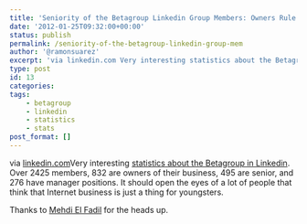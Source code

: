 ```yaml
---
title: 'Seniority of the Betagroup Linkedin Group Members: Owners Rule'
date: '2012-01-25T09:32:00+00:00'
status: publish
permalink: /seniority-of-the-betagroup-linkedin-group-mem
author: '@ramonsuarez'
excerpt: 'via linkedin.com Very interesting statistics about the Betagroup in Linkedin. Over 2425 members, 832 are owners of their business, 495 are senior, and 276 have manager positions. It should open the eyes of a lot of people that think that Internet ...'
type: post
id: 13
categories:
tags:
    - betagroup
    - linkedin
    - statistics
    - stats
post_format: []
---
```

via [linkedin.com](http://www.linkedin.com/groups?groupDashboard=&gid=87954&trk=anet_ug_anlytx&goback=.gdr_1327399726596_1)Very interesting [statistics about the Betagroup in Linkedin](http://www.linkedin.com/groups?groupDashboard=&gid=87954&trk=anet_ug_anlytx&goback=.gdr_1327399726596_1). Over 2425 members, 832 are owners of their business, 495 are senior, and 276 have manager positions. It should open the eyes of a lot of people that think that Internet business is just a thing for youngsters.

Thanks to [Mehdi El Fadil](http://twitter.com/me_bx) for the heads up.

